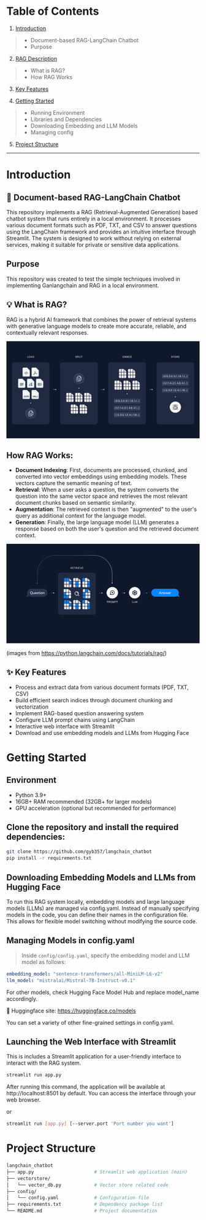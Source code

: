# Table of Contents
1. [Introduction](#1-Introduction)
> - Document-based RAG-LangChain Chatbot
> - Purpose

2. [RAG Description](#2-RAG-Description)
> - What is RAG?
> - How RAG Works

3. [Key Features](#3-Key-Features)

4. [Getting Started](#4-Getting-Started)
> - Running Environment
> - Libraries and Dependencies
> - Downloading Embedding and LLM Models
> - Managing config

5. [Project Structure](#5-Project-Structure)

*****


















# Introduction

## 📑 Document-based RAG-LangChain Chatbot
This repository implements a RAG (Retrieval-Augmented Generation) based chatbot system that runs entirely in a local environment. It processes various document formats such as PDF, TXT, and CSV to answer questions using the LangChain framework and provides an intuitive interface through Streamlit. The system is designed to work without relying on external services, making it suitable for private or sensitive data applications.

## Purpose
This repository was created to test the simple techniques involved in implementing Ganlangchain and RAG in a local environment.




## 💡 What is RAG?
RAG is a hybrid AI framework that combines the power of retrieval systems with generative language models to create more accurate, reliable, and contextually relevant responses.

![rag_image_0](images/rag_image_0.png)

## How RAG Works:
 - **Document Indexing**: First, documents are processed, chunked, and converted into vector embeddings using embedding models. These vectors capture the semantic meaning of text.
 - **Retrieval**: When a user asks a question, the system converts the question into the same vector space and retrieves the most relevant document chunks based on semantic similarity.
 - **Augmentation**: The retrieved context is then "augmented" to the user's query as additional context for the language model.
 - **Generation**: Finally, the large language model (LLM) generates a response based on both the user's question and the retrieved document context.

![rag_image_1](images/rag_image_1.png)

(images from https://python.langchain.com/docs/tutorials/rag/)




## ✨ Key Features
 - Process and extract data from various document formats (PDF, TXT, CSV)
 - Build efficient search indices through document chunking and vectorization
 - Implement RAG-based question answering system
 - Configure LLM prompt chains using LangChain
 - Interactive web interface with Streamlit
 - Download and use embedding models and LLMs from Hugging Face




# Getting Started

## Environment
 - Python 3.9+
 - 16GB+ RAM recommended (32GB+ for larger models)
 - GPU acceleration (optional but recommended for performance)




## Clone the repository and install the required dependencies:
```bash
git clone https://github.com/gyb357/langchain_chatbot
pip install -r requirements.txt
```




## Downloading Embedding Models and LLMs from Hugging Face
To run this RAG system locally, embedding models and large language models (LLMs) are managed via config.yaml. Instead of manually specifying models in the code, you can define their names in the configuration file. This allows for flexible model switching without modifying the source code.




## Managing Models in config.yaml
 > Inside ```config/config.yaml```, specify the embedding model and LLM model as follows:
```yaml
embedding_model: "sentence-transformers/all-MiniLM-L6-v2"
llm_model: "mistralai/Mistral-7B-Instruct-v0.1"
```

For other models, check Hugging Face Model Hub and replace model_name accordingly.

🤗 Huggingface site: https://huggingface.co/models

You can set a variety of other fine-grained settings in config.yaml.




## Launching the Web Interface with Streamlit
This is includes a Streamlit application for a user-friendly interface to interact with the RAG system.

```bash
streamlit run app.py
```

After running this command, the application will be available at http://localhost:8501 by default. You can access the interface through your web browser.

or

```bash
streamlit run [app.py] [--server.port 'Port number you want']
```




# Project Structure

```bash
langchain_chatbot
├── app.py                      # Streamlit web application (main)
├── vectorstore/
│   └── vector_db.py            # Vector store related code
├── config/
│   └── config.yaml             # Configuration file
├── requirements.txt            # Dependency package list
└── README.md                   # Project documentation
```



